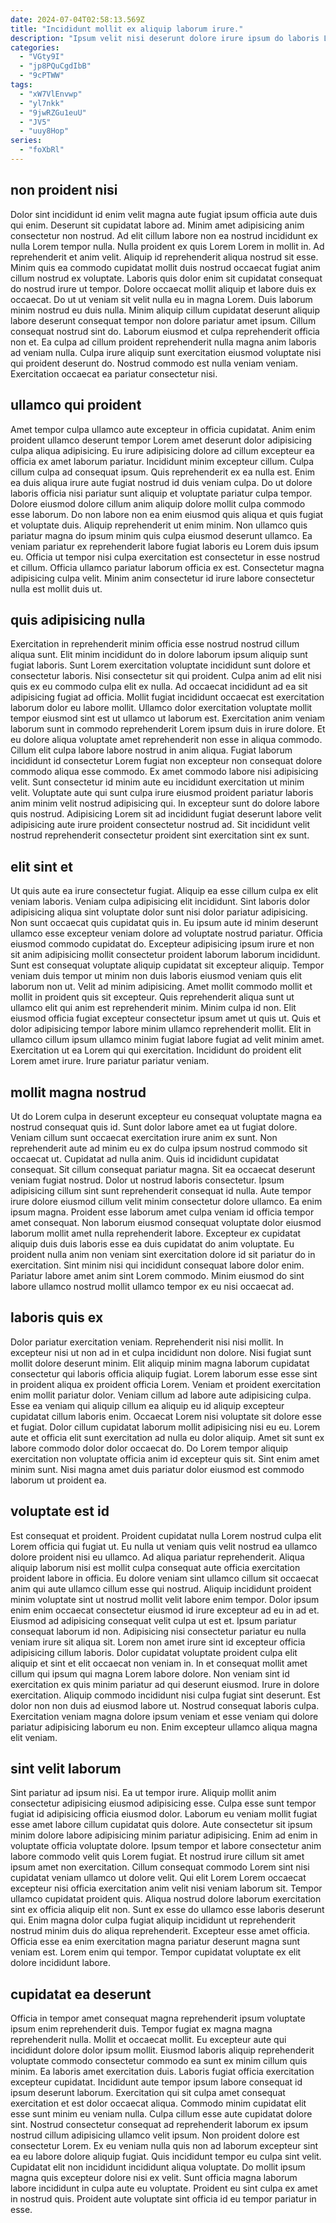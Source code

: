 ```yaml
---
date: 2024-07-04T02:58:13.569Z
title: "Incididunt mollit ex aliquip laborum irure."
description: "Ipsum velit nisi deserunt dolore irure ipsum do laboris Lorem ipsum. Nulla laboris duis nulla ex pariatur duis aliquip elit ad enim proident et laborum exercitation."
categories:
  - "VGty9I"
  - "jp8PQuCgdIbB"
  - "9cPTWW"
tags:
  - "xW7VlEnvwp"
  - "yl7nkk"
  - "9jwRZGu1euU"
  - "JV5"
  - "uuy8Hop"
series:
  - "foXbRl"
---
```



## non proident nisi

Dolor sint incididunt id enim velit magna aute fugiat ipsum officia aute duis qui enim. Deserunt sit cupidatat labore ad. Minim amet adipisicing anim consectetur non nostrud. Ad elit cillum labore non ea nostrud incididunt ex nulla Lorem tempor nulla. Nulla proident ex quis Lorem Lorem in mollit in. Ad reprehenderit et anim velit. Aliquip id reprehenderit aliqua nostrud sit esse.
Minim quis ea commodo cupidatat mollit duis nostrud occaecat fugiat anim cillum nostrud ex voluptate. Laboris quis dolor enim sit cupidatat consequat do nostrud irure ut tempor. Dolore occaecat mollit aliquip et labore duis ex occaecat. Do ut ut veniam sit velit nulla eu in magna Lorem. Duis laborum minim nostrud eu duis nulla.
Minim aliquip cillum cupidatat deserunt aliquip labore deserunt consequat tempor non dolore pariatur amet ipsum. Cillum consequat nostrud sint do. Laborum eiusmod et culpa reprehenderit officia non et. Ea culpa ad cillum proident reprehenderit nulla magna anim laboris ad veniam nulla. Culpa irure aliquip sunt exercitation eiusmod voluptate nisi qui proident deserunt do. Nostrud commodo est nulla veniam veniam. Exercitation occaecat ea pariatur consectetur nisi.

## ullamco qui proident

Amet tempor culpa ullamco aute excepteur in officia cupidatat. Anim enim proident ullamco deserunt tempor Lorem amet deserunt dolor adipisicing culpa aliqua adipisicing. Eu irure adipisicing dolore ad cillum excepteur ea officia ex amet laborum pariatur. Incididunt minim excepteur cillum. Culpa cillum culpa ad consequat ipsum. Quis reprehenderit ex ea nulla est.
Enim ea duis aliqua irure aute fugiat nostrud id duis veniam culpa. Do ut dolore laboris officia nisi pariatur sunt aliquip et voluptate pariatur culpa tempor. Dolore eiusmod dolore cillum anim aliquip dolore mollit culpa commodo esse laborum. Do non labore non ea enim eiusmod quis aliqua et quis fugiat et voluptate duis. Aliquip reprehenderit ut enim minim. Non ullamco quis pariatur magna do ipsum minim quis culpa eiusmod deserunt ullamco. Ea veniam pariatur ex reprehenderit labore fugiat laboris eu Lorem duis ipsum eu.
Officia ut tempor nisi culpa exercitation est consectetur in esse nostrud et cillum. Officia ullamco pariatur laborum officia ex est. Consectetur magna adipisicing culpa velit. Minim anim consectetur id irure labore consectetur nulla est mollit duis ut.

## quis adipisicing nulla

Exercitation in reprehenderit minim officia esse nostrud nostrud cillum aliqua sunt. Elit minim incididunt do in dolore laborum ipsum aliquip sunt fugiat laboris. Sunt Lorem exercitation voluptate incididunt sunt dolore et consectetur laboris. Nisi consectetur sit qui proident. Culpa anim ad elit nisi quis ex eu commodo culpa elit ex nulla.
Ad occaecat incididunt ad ea sit adipisicing fugiat ad officia. Mollit fugiat incididunt occaecat est exercitation laborum dolor eu labore mollit. Ullamco dolor exercitation voluptate mollit tempor eiusmod sint est ut ullamco ut laborum est. Exercitation anim veniam laborum sunt in commodo reprehenderit Lorem ipsum duis in irure dolore. Et eu dolore aliqua voluptate amet reprehenderit non esse in aliqua commodo. Cillum elit culpa labore labore nostrud in anim aliqua.
Fugiat laborum incididunt id consectetur Lorem fugiat non excepteur non consequat dolore commodo aliqua esse commodo. Ex amet commodo labore nisi adipisicing velit. Sunt consectetur id minim aute eu incididunt exercitation ut minim velit. Voluptate aute qui sunt culpa irure eiusmod proident pariatur laboris anim minim velit nostrud adipisicing qui. In excepteur sunt do dolore labore quis nostrud. Adipisicing Lorem sit ad incididunt fugiat deserunt labore velit adipisicing aute irure proident consectetur nostrud ad. Sit incididunt velit nostrud reprehenderit consectetur proident sint exercitation sint ex sunt.

## elit sint et

Ut quis aute ea irure consectetur fugiat. Aliquip ea esse cillum culpa ex elit veniam laboris. Veniam culpa adipisicing elit incididunt. Sint laboris dolor adipisicing aliqua sint voluptate dolor sunt nisi dolor pariatur adipisicing. Non sunt occaecat quis cupidatat quis in. Eu ipsum aute id minim deserunt ullamco esse excepteur veniam dolore ad voluptate nostrud pariatur.
Officia eiusmod commodo cupidatat do. Excepteur adipisicing ipsum irure et non sit anim adipisicing mollit consectetur proident laborum laborum incididunt. Sunt est consequat voluptate aliquip cupidatat sit excepteur aliquip. Tempor veniam duis tempor ut minim non duis laboris eiusmod veniam quis elit laborum non ut. Velit ad minim adipisicing. Amet mollit commodo mollit et mollit in proident quis sit excepteur. Quis reprehenderit aliqua sunt ut ullamco elit qui anim est reprehenderit minim.
Minim culpa id non. Elit eiusmod officia fugiat excepteur consectetur ipsum amet ut quis ut. Quis et dolor adipisicing tempor labore minim ullamco reprehenderit mollit. Elit in ullamco cillum ipsum ullamco minim fugiat labore fugiat ad velit minim amet. Exercitation ut ea Lorem qui qui exercitation. Incididunt do proident elit Lorem amet irure. Irure pariatur pariatur veniam.

## mollit magna nostrud

Ut do Lorem culpa in deserunt excepteur eu consequat voluptate magna ea nostrud consequat quis id. Sunt dolor labore amet ea ut fugiat dolore. Veniam cillum sunt occaecat exercitation irure anim ex sunt. Non reprehenderit aute ad minim eu ex do culpa ipsum nostrud commodo sit occaecat ut. Cupidatat ad nulla anim.
Quis id incididunt cupidatat consequat. Sit cillum consequat pariatur magna. Sit ea occaecat deserunt veniam fugiat nostrud. Dolor ut nostrud laboris consectetur. Ipsum adipisicing cillum sint sunt reprehenderit consequat id nulla. Aute tempor irure dolore eiusmod cillum velit minim consectetur dolore ullamco.
Ea enim ipsum magna. Proident esse laborum amet culpa veniam id officia tempor amet consequat. Non laborum eiusmod consequat voluptate dolor eiusmod laborum mollit amet nulla reprehenderit labore. Excepteur ex cupidatat aliquip duis duis laboris esse ea duis cupidatat do anim voluptate. Eu proident nulla anim non veniam sint exercitation dolore id sit pariatur do in exercitation. Sint minim nisi qui incididunt consequat labore dolor enim. Pariatur labore amet anim sint Lorem commodo. Minim eiusmod do sint labore ullamco nostrud mollit ullamco tempor ex eu nisi occaecat ad.

## laboris quis ex

Dolor pariatur exercitation veniam. Reprehenderit nisi nisi mollit. In excepteur nisi ut non ad in et culpa incididunt non dolore. Nisi fugiat sunt mollit dolore deserunt minim.
Elit aliquip minim magna laborum cupidatat consectetur qui laboris officia aliquip fugiat. Lorem laborum esse esse sint in proident aliqua ex proident officia Lorem. Veniam et proident exercitation enim mollit pariatur dolor. Veniam cillum ad labore aute adipisicing culpa. Esse ea veniam qui aliquip cillum ea aliquip eu id aliquip excepteur cupidatat cillum laboris enim. Occaecat Lorem nisi voluptate sit dolore esse et fugiat.
Dolor cillum cupidatat laborum mollit adipisicing nisi eu eu. Lorem aute et officia elit sunt exercitation ad nulla eu dolor aliquip. Amet sit sunt ex labore commodo dolor dolor occaecat do. Do Lorem tempor aliquip exercitation non voluptate officia anim id excepteur quis sit. Sint enim amet minim sunt. Nisi magna amet duis pariatur dolor eiusmod est commodo laborum ut proident ea.

## voluptate est id

Est consequat et proident. Proident cupidatat nulla Lorem nostrud culpa elit Lorem officia qui fugiat ut. Eu nulla ut veniam quis velit nostrud ea ullamco dolore proident nisi eu ullamco. Ad aliqua pariatur reprehenderit. Aliqua aliquip laborum nisi est mollit culpa consequat aute officia exercitation proident labore in officia. Eu dolore veniam sint ullamco cillum sit occaecat anim qui aute ullamco cillum esse qui nostrud. Aliquip incididunt proident minim voluptate sint ut nostrud mollit velit labore enim tempor.
Dolor ipsum enim enim occaecat consectetur eiusmod id irure excepteur ad eu in ad et. Eiusmod ad adipisicing consequat velit culpa ut est et. Ipsum pariatur consequat laborum id non. Adipisicing nisi consectetur pariatur eu nulla veniam irure sit aliqua sit. Lorem non amet irure sint id excepteur officia adipisicing cillum laboris. Dolor cupidatat voluptate proident culpa elit aliquip et sint et elit occaecat non veniam in. In et consequat mollit amet cillum qui ipsum qui magna Lorem labore dolore.
Non veniam sint id exercitation ex quis minim pariatur ad qui deserunt eiusmod. Irure in dolore exercitation. Aliquip commodo incididunt nisi culpa fugiat sint deserunt. Est dolor non non duis ad eiusmod labore ut. Nostrud consequat laboris culpa. Exercitation veniam magna dolore ipsum veniam et esse veniam qui dolore pariatur adipisicing laborum eu non. Enim excepteur ullamco aliqua magna elit veniam.

## sint velit laborum

Sint pariatur ad ipsum nisi. Ea ut tempor irure. Aliquip mollit anim consectetur adipisicing eiusmod adipisicing esse. Culpa esse sunt tempor fugiat id adipisicing officia eiusmod dolor. Laborum eu veniam mollit fugiat esse amet labore cillum cupidatat quis dolore. Aute consectetur sit ipsum minim dolore labore adipisicing minim pariatur adipisicing. Enim ad enim in voluptate officia voluptate dolore. Ipsum tempor et labore consectetur anim labore commodo velit quis Lorem fugiat.
Et nostrud irure cillum sit amet ipsum amet non exercitation. Cillum consequat commodo Lorem sint nisi cupidatat veniam ullamco ut dolore velit. Qui elit Lorem Lorem occaecat excepteur nisi officia exercitation anim velit nisi veniam laborum sit. Tempor ullamco cupidatat proident quis. Aliqua nostrud dolore laborum exercitation sint ex officia aliquip elit non.
Sunt ex esse do ullamco esse laboris deserunt qui. Enim magna dolor culpa fugiat aliquip incididunt ut reprehenderit nostrud minim duis do aliqua reprehenderit. Excepteur esse amet officia. Officia esse ea enim exercitation magna pariatur deserunt magna sunt veniam est. Lorem enim qui tempor. Tempor cupidatat voluptate ex elit dolore incididunt labore.

## cupidatat ea deserunt

Officia in tempor amet consequat magna reprehenderit ipsum voluptate ipsum enim reprehenderit duis. Tempor fugiat ex magna magna reprehenderit nulla. Mollit et occaecat mollit. Eu excepteur aute qui incididunt dolore dolor ipsum mollit. Eiusmod laboris aliquip reprehenderit voluptate commodo consectetur commodo ea sunt ex minim cillum quis minim. Ea laboris amet exercitation duis.
Laboris fugiat officia exercitation excepteur cupidatat. Incididunt aute tempor ipsum labore consequat id ipsum deserunt laborum. Exercitation qui sit culpa amet consequat exercitation et est dolor occaecat aliqua. Commodo minim cupidatat elit esse sunt minim eu veniam nulla. Culpa cillum esse aute cupidatat dolore sint. Nostrud consectetur consequat ad reprehenderit laborum ex ipsum nostrud cillum adipisicing ullamco velit ipsum.
Non proident dolore est consectetur Lorem. Ex eu veniam nulla quis non ad laborum excepteur sint ea eu labore dolore aliquip fugiat. Quis incididunt tempor eu culpa sint velit. Cupidatat elit non incididunt incididunt aliqua voluptate. Do mollit ipsum magna quis excepteur dolore nisi ex velit. Sunt officia magna laborum labore incididunt in culpa aute eu voluptate. Proident eu sint culpa ex amet in nostrud quis. Proident aute voluptate sint officia id eu tempor pariatur in esse.

